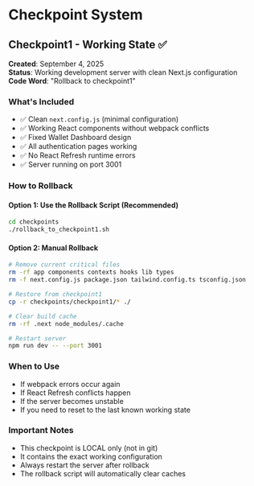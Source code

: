 # Checkpoint System

## Checkpoint1 - Working State ✅

**Created**: September 4, 2025  
**Status**: Working development server with clean Next.js configuration  
**Code Word**: "Rollback to checkpoint1"

### What's Included
- ✅ Clean `next.config.js` (minimal configuration)
- ✅ Working React components without webpack conflicts
- ✅ Fixed Wallet Dashboard design
- ✅ All authentication pages working
- ✅ No React Refresh runtime errors
- ✅ Server running on port 3001

### How to Rollback

#### Option 1: Use the Rollback Script (Recommended)
```bash
cd checkpoints
./rollback_to_checkpoint1.sh
```

#### Option 2: Manual Rollback
```bash
# Remove current critical files
rm -rf app components contexts hooks lib types
rm -f next.config.js package.json tailwind.config.ts tsconfig.json

# Restore from checkpoint1
cp -r checkpoints/checkpoint1/* ./

# Clear build cache
rm -rf .next node_modules/.cache

# Restart server
npm run dev -- --port 3001
```

### When to Use
- If webpack errors occur again
- If React Refresh conflicts happen
- If the server becomes unstable
- If you need to reset to the last known working state

### Important Notes
- This checkpoint is LOCAL only (not in git)
- It contains the exact working configuration
- Always restart the server after rollback
- The rollback script will automatically clear caches

